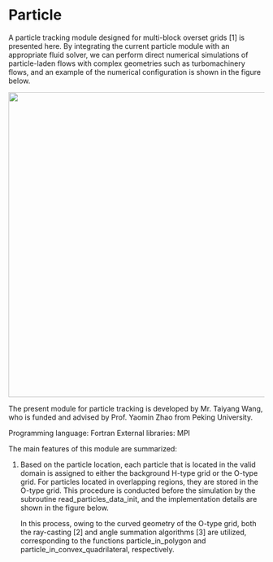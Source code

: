# Particle

A particle tracking module designed for multi-block overset grids [1] is presented here. By integrating the current particle module with an appropriate fluid solver, we can perform direct numerical simulations of particle-laden flows with complex geometries such as turbomachinery flows, and an example of the numerical configuration is shown in the figure below.

<div align=center><img width="600" src="./images/fig1.png"/></div>

The present module for particle tracking is developed by Mr. Taiyang Wang, who is funded and advised by Prof. Yaomin Zhao from Peking University.

Programming language: Fortran
External libraries: MPI


The main features of this module are summarized:
1. Based on the particle location, each particle that is located in the valid domain is assigned to either the background H-type grid or the O-type grid. For particles located in overlapping regions, they are stored in the O-type grid. This procedure is conducted before the simulation by the subroutine read_particles_data_init, and the implementation details are shown in the figure below.

   In this process, owing to the curved geometry of the O-type grid, both the ray-casting [2] and angle summation algorithms [3] are utilized, corresponding to the functions particle_in_polygon and particle_in_convex_quadrilateral, respectively.
